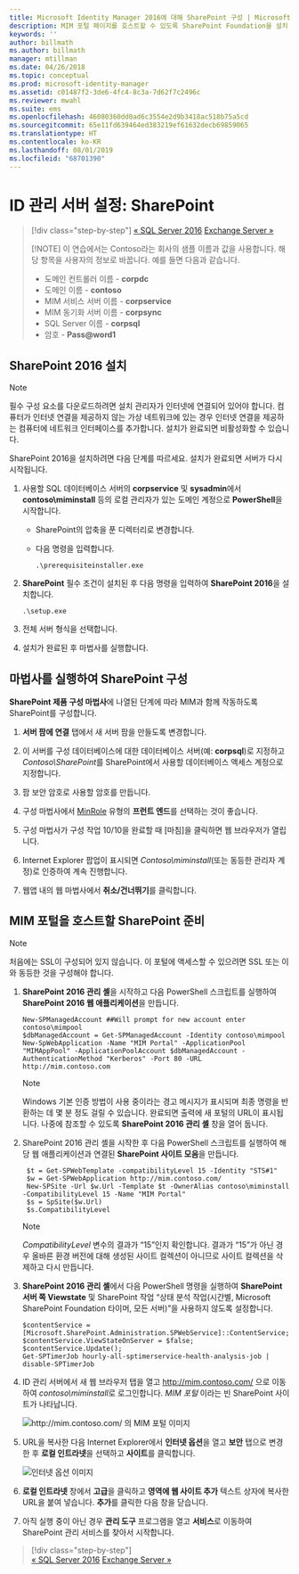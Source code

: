 ```yaml
---
title: Microsoft Identity Manager 2016에 대해 SharePoint 구성 | Microsoft 문서
description: MIM 포털 페이지를 호스트할 수 있도록 SharePoint Foundation을 설치 및 구성합니다.
keywords: ''
author: billmath
ms.author: billmath
manager: mtillman
ms.date: 04/26/2018
ms.topic: conceptual
ms.prod: microsoft-identity-manager
ms.assetid: c01487f2-3de6-4fc4-8c3a-7d62f7c2496c
ms.reviewer: mwahl
ms.suite: ems
ms.openlocfilehash: 46080360dd0ad6c3554e2d9b3418ac518b75a5cd
ms.sourcegitcommit: 65e11fd639464ed383219ef61632decb69859065
ms.translationtype: HT
ms.contentlocale: ko-KR
ms.lasthandoff: 08/01/2019
ms.locfileid: "68701390"
---
```

# <a name="set-up-an-identity-management-server-sharepoint"></a>ID 관리 서버 설정: SharePoint

> [!div class="step-by-step"]
> [« SQL Server 2016](prepare-server-sql2016.md)
> [Exchange Server »](prepare-server-exchange.md)
> 
> [!NOTE]
> 이 연습에서는 Contoso라는 회사의 샘플 이름과 값을 사용합니다. 해당 항목을 사용자의 정보로 바꿉니다. 예를 들면 다음과 같습니다.
> - 도메인 컨트롤러 이름 - **corpdc**
> - 도메인 이름 - **contoso**
> - MIM 서비스 서버 이름 - **corpservice**
> - MIM 동기화 서버 이름 - **corpsync**
> - SQL Server 이름 - **corpsql**
> - 암호 - <strong>Pass@word1</strong>


## <a name="install-sharepoint-2016"></a>**SharePoint 2016** 설치

> [!NOTE]
> 필수 구성 요소를 다운로드하려면 설치 관리자가 인터넷에 연결되어 있어야 합니다. 컴퓨터가 인터넷 연결을 제공하지 않는 가상 네트워크에 있는 경우 인터넷 연결을 제공하는 컴퓨터에 네트워크 인터페이스를 추가합니다. 설치가 완료되면 비활성화할 수 있습니다.

SharePoint 2016을 설치하려면 다음 단계를 따르세요. 설치가 완료되면 서버가 다시 시작됩니다.

1.  사용할 SQL 데이터베이스 서버의 **corpservice** 및 **sysadmin**에서 **contoso\miminstall** 등의 로컬 관리자가 있는 도메인 계정으로 **PowerShell**을 시작합니다.

    -   SharePoint의 압축을 푼 디렉터리로 변경합니다.

    -   다음 명령을 입력합니다.

        ```
        .\prerequisiteinstaller.exe
        ```

2.  **SharePoint** 필수 조건이 설치된 후 다음 명령을 입력하여 **SharePoint 2016**을 설치합니다.

    ```
    .\setup.exe
    ```

3.  전체 서버 형식을 선택합니다.

4.  설치가 완료된 후 마법사를 실행합니다.

## <a name="run-the-wizard-to-configure-sharepoint"></a>마법사를 실행하여 SharePoint 구성

**SharePoint 제품 구성 마법사**에 나열된 단계에 따라 MIM과 함께 작동하도록 SharePoint를 구성합니다.

1. **서버 팜에 연결** 탭에서 새 서버 팜을 만들도록 변경합니다.

2. 이 서버를 구성 데이터베이스에 대한 데이터베이스 서버(예: **corpsql**)로 지정하고 *Contoso\SharePoint*를 SharePoint에서 사용할 데이터베이스 액세스 계정으로 지정합니다.
3. 팜 보안 암호로 사용할 암호를 만듭니다.

4. 구성 마법사에서 [MinRole](/sharepoint/install/overview-of-minrole-server-roles-in-sharepoint-server) 유형의 **프런트 엔드**를 선택하는 것이 좋습니다.

5. 구성 마법사가 구성 작업 10/10을 완료할 때 [마침]을 클릭하면 웹 브라우저가 열립니다.

6. Internet Explorer 팝업이 표시되면 *Contoso\miminstall*(또는 동등한 관리자 계정)로 인증하여 계속 진행합니다.

7. 웹앱 내의 웹 마법사에서 **취소/건너뛰기**를 클릭합니다.


## <a name="prepare-sharepoint-to-host-the-mim-portal"></a>MIM 포털을 호스트할 SharePoint 준비

> [!NOTE]
> 처음에는 SSL이 구성되어 있지 않습니다. 이 포털에 액세스할 수 있으려면 SSL 또는 이와 동등한 것을 구성해야 합니다.

1. **SharePoint 2016 관리 셸**을 시작하고 다음 PowerShell 스크립트를 실행하여 **SharePoint 2016 웹 애플리케이션**을 만듭니다.

    ```
    New-SPManagedAccount ##Will prompt for new account enter contoso\mimpool 
    $dbManagedAccount = Get-SPManagedAccount -Identity contoso\mimpool
    New-SpWebApplication -Name "MIM Portal" -ApplicationPool "MIMAppPool" -ApplicationPoolAccount $dbManagedAccount -AuthenticationMethod "Kerberos" -Port 80 -URL http://mim.contoso.com
    ```

    > [!NOTE]
    > Windows 기본 인증 방법이 사용 중이라는 경고 메시지가 표시되며 최종 명령을 반환하는 데 몇 분 정도 걸릴 수 있습니다. 완료되면 출력에 새 포털의 URL이 표시됩니다. 나중에 참조할 수 있도록 **SharePoint 2016 관리 셸** 창을 열어 둡니다.

2. SharePoint 2016 관리 셸을 시작한 후 다음 PowerShell 스크립트를 실행하여 해당 웹 애플리케이션과 연결된 **SharePoint 사이트 모음**을 만듭니다.

   ```
    $t = Get-SPWebTemplate -compatibilityLevel 15 -Identity "STS#1"
    $w = Get-SPWebApplication http://mim.contoso.com/
    New-SPSite -Url $w.Url -Template $t -OwnerAlias contoso\miminstall -CompatibilityLevel 15 -Name "MIM Portal"
    $s = SpSite($w.Url)
    $s.CompatibilityLevel
   ```

   > [!NOTE]
   > *CompatibilityLevel* 변수의 결과가 “15”인지 확인합니다. 결과가 “15”가 아닌 경우 올바른 환경 버전에 대해 생성된 사이트 컬렉션이 아니므로 사이트 컬렉션을 삭제하고 다시 만듭니다.

3. **SharePoint 2016 관리 셸**에서 다음 PowerShell 명령을 실행하여 **SharePoint 서버 쪽 Viewstate** 및 SharePoint 작업 “상태 분석 작업(시간별, Microsoft SharePoint Foundation 타이머, 모든 서버)”을 사용하지 않도록 설정합니다.

   ```
   $contentService = [Microsoft.SharePoint.Administration.SPWebService]::ContentService;
   $contentService.ViewStateOnServer = $false;
   $contentService.Update();
   Get-SPTimerJob hourly-all-sptimerservice-health-analysis-job | disable-SPTimerJob
   ```

4. ID 관리 서버에서 새 웹 브라우저 탭을 열고 http://mim.contoso.com/ 으로 이동하여 *contoso\miminstall*로 로그인합니다.  *MIM 포털* 이라는 빈 SharePoint 사이트가 나타납니다.

    ![http://mim.contoso.com/ 의 MIM 포털 이미지](media/prepare-server-sharepoint/MIM_DeploySP1new.png)

5. URL을 복사한 다음 Internet Explorer에서 **인터넷 옵션**을 열고 **보안** 탭으로 변경한 후 **로컬 인트라넷**을 선택하고 **사이트**를 클릭합니다.

    ![인터넷 옵션 이미지](media/MIM-DeploySP2.png)

6. **로컬 인트라넷** 창에서 **고급**을 클릭하고 **영역에 웹 사이트 추가** 텍스트 상자에 복사한 URL을 붙여 넣습니다. **추가**를 클릭한 다음 창을 닫습니다.

7. 아직 실행 중이 아닌 경우 **관리 도구** 프로그램을 열고 **서비스**로 이동하여 SharePoint 관리 서비스를 찾아서 시작합니다.

> [!div class="step-by-step"]  
> [« SQL Server 2016](prepare-server-sql2016.md)
> [Exchange Server »](prepare-server-exchange.md)
